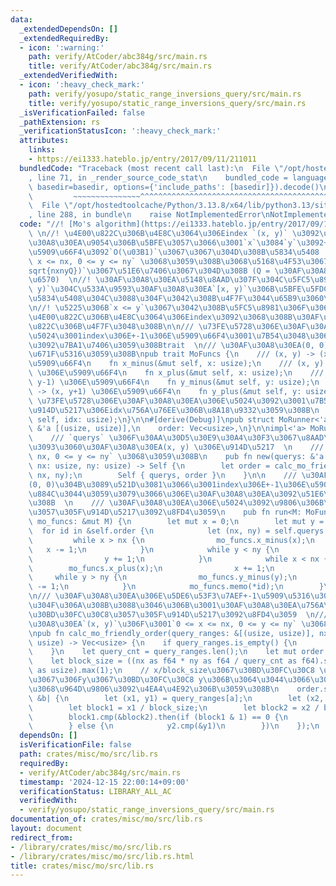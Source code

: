```yaml
---
data:
  _extendedDependsOn: []
  _extendedRequiredBy:
  - icon: ':warning:'
    path: verify/AtCoder/abc384g/src/main.rs
    title: verify/AtCoder/abc384g/src/main.rs
  _extendedVerifiedWith:
  - icon: ':heavy_check_mark:'
    path: verify/yosupo/static_range_inversions_query/src/main.rs
    title: verify/yosupo/static_range_inversions_query/src/main.rs
  _isVerificationFailed: false
  _pathExtension: rs
  _verificationStatusIcon: ':heavy_check_mark:'
  attributes:
    links:
    - https://ei1333.hateblo.jp/entry/2017/09/11/211011
  bundledCode: "Traceback (most recent call last):\n  File \"/opt/hostedtoolcache/Python/3.13.8/x64/lib/python3.13/site-packages/onlinejudge_verify/documentation/build.py\"\
    , line 71, in _render_source_code_stat\n    bundled_code = language.bundle(stat.path,\
    \ basedir=basedir, options={'include_paths': [basedir]}).decode()\n          \
    \         ~~~~~~~~~~~~~~~^^^^^^^^^^^^^^^^^^^^^^^^^^^^^^^^^^^^^^^^^^^^^^^^^^^^^^^^^^^^^^^^^^\n\
    \  File \"/opt/hostedtoolcache/Python/3.13.8/x64/lib/python3.13/site-packages/onlinejudge_verify/languages/rust.py\"\
    , line 288, in bundle\n    raise NotImplementedError\nNotImplementedError\n"
  code: "//! [Mo's algorithm](https://ei1333.hateblo.jp/entry/2017/09/11/211011) \
    \ \n//! \u4E00\u822C\u306B\u4E8C\u3064\u306Eindex `(x, y)` \u3092\u3068\u308B\u30AF\
    \u30A8\u30EA\u9054\u306B\u5BFE\u3057\u3066\u3001`x`\u3084`y`\u3092+-1\u3059\u308B\
    \u5909\u66F4\u3092`O(\u03B1)`\u3067\u3067\u304D\u308B\u5834\u5408  \n//! `0 <=\
    \ x <= nx, 0 <= y <= ny` \u3068\u3059\u308B\u3068\u5168\u4F53\u3067`O(\u03B1\\\
    sqrt{nxnyQ})`\u3067\u51E6\u7406\u3067\u304D\u308B (Q = \u30AF\u30A8\u30EA\u306E\
    \u6570)  \n//! \u30AF\u30A8\u30EA\u5148\u8AAD\u307F\u304C\u5FC5\u8981  \n//! index`(x,\
    \ y)`\u304C\u533A\u9593\u30AF\u30A8\u30EA`[x, y)`\u306B\u5BFE\u5FDC\u3059\u308B\
    \u5834\u5408\u304C\u3088\u304F\u3042\u308B\u4F7F\u3044\u65B9\u3060\u304C\u3001\
    \n//! \u5225\u306B`x <= y`\u3067\u3042\u308B\u5FC5\u8981\u306F\u306A\u304F\u3001\
    \u4E00\u822C\u306B\u4E8C\u3064\u306Eindex\u3092\u3068\u308B\u30AF\u30A8\u30EA\u5168\
    \u822C\u306B\u4F7F\u3048\u308B\n\n/// \u73FE\u5728\u306E\u30AF\u30A8\u30EA\u306E\
    \u5024\u3001index\u306E+-1\u306E\u5909\u66F4\u3001\u7B54\u3048\u306E\u914D\u5217\
    \u3092\u7BA1\u7406\u3059\u308Btrait  \n/// \u30AF\u30A8\u30EA(0, 0)\u3067\u521D\
    \u671F\u5316\u3059\u308B\npub trait MoFuncs {\n    /// (x, y) -> (x-1, y) \u306E\
    \u5909\u66F4\n    fn x_minus(&mut self, x: usize);\n    /// (x, y) -> (x+1, y)\
    \ \u306E\u5909\u66F4\n    fn x_plus(&mut self, x: usize);\n    /// (x, y) -> (x,\
    \ y-1) \u306E\u5909\u66F4\n    fn y_minus(&mut self, y: usize);\n    /// (x, y)\
    \ -> (x, y+1) \u306E\u5909\u66F4\n    fn y_plus(&mut self, y: usize);\n    ///\
    \ \u73FE\u5728\u306E\u30AF\u30A8\u30EA\u306E\u5024\u3092\u3001\u7B54\u3048\u306E\
    \u914D\u5217\u306Eidx\u756A\u76EE\u306B\u8A18\u9332\u3059\u308B\n    fn memo(&mut\
    \ self, idx: usize);\n}\n\n#[derive(Debug)]\npub struct MoRunner<'a> {\n    querys:\
    \ &'a [(usize, usize)],\n    order: Vec<usize>,\n}\n\nimpl<'a> MoRunner<'a> {\n\
    \    /// `querys` \u306F\u30AA\u30D5\u30E9\u30A4\u30F3\u3067\u8AAD\u307F\u8FBC\
    \u3093\u3060\u30AF\u30A8\u30EA(x, y) \u306E\u914D\u5217  \n    /// `0 <= x <=\
    \ nx, 0 <= y <= ny` \u3068\u3059\u308B\n    pub fn new(querys: &'a [(usize, usize)],\
    \ nx: usize, ny: usize) -> Self {\n        let order = calc_mo_friendly_order(querys,\
    \ nx, ny);\n        Self { querys, order }\n    }\n\n    /// \u30AF\u30A8\u30EA\
    (0, 0)\u304B\u3089\u521D\u3081\u3066\u3001index\u306E+-1\u306E\u5909\u66F4\u3092\
    \u884C\u3044\u3059\u3079\u3066\u306E\u30AF\u30A8\u30EA\u3092\u51E6\u7406\u3059\
    \u308B  \n    /// \u30AF\u30A8\u30EA\u306E\u5024\u3092\u9806\u306B\u4FDD\u6301\
    \u3057\u305F\u914D\u5217\u3092\u8FD4\u3059\n    pub fn run<M: MoFuncs>(&self,\
    \ mo_funcs: &mut M) {\n        let mut x = 0;\n        let mut y = 0;\n      \
    \  for id in &self.order {\n            let (nx, ny) = self.querys[*id];\n   \
    \         while x > nx {\n                mo_funcs.x_minus(x);\n             \
    \   x -= 1;\n            }\n            while y < ny {\n                mo_funcs.y_plus(y);\n\
    \                y += 1;\n            }\n            while x < nx {\n        \
    \        mo_funcs.x_plus(x);\n                x += 1;\n            }\n       \
    \     while y > ny {\n                mo_funcs.y_minus(y);\n                y\
    \ -= 1;\n            }\n            mo_funcs.memo(*id);\n        }\n    }\n}\n\
    \n/// \u30AF\u30A8\u30EA\u306E\u5DE6\u53F3\u7AEF+-1\u5909\u5316\u304C\u5C11\u306A\
    \u304F\u306A\u308B\u3088\u3046\u306B\u3001\u30AF\u30A8\u30EA\u756A\u53F7[0,1,...Q)\u3092\
    \u30BD\u30FC\u30C8\u3057\u305F\u914D\u5217\u3092\u8FD4\u3059  \n/// \u5404\u30AF\
    \u30A8\u30EA`(x, y)`\u306F\u3001`0 <= x <= nx, 0 <= y <= ny` \u3068\u3059\u308B\
    \npub fn calc_mo_friendly_order(query_ranges: &[(usize, usize)], nx: usize, ny:\
    \ usize) -> Vec<usize> {\n    if query_ranges.is_empty() {\n        return vec![];\n\
    \    }\n    let query_cnt = query_ranges.len();\n    let mut order = (0..query_cnt).collect::<Vec<_>>();\n\
    \    let block_size = ((nx as f64 * ny as f64 / query_cnt as f64).sqrt().ceil()\
    \ as usize).max(1);\n    // x/block_size\u3067\u30BD\u30FC\u30C8 \u305D\u306E\u4E2D\
    \u3067\u306Fy\u3067\u30BD\u30FC\u30C8 y\u306B\u3064\u3044\u3066\u306F\u6607\u9806\
    \u3068\u964D\u9806\u3092\u4EA4\u4E92\u306B\u3059\u308B\n    order.sort_unstable_by(|&a,\
    \ &b| {\n        let (x1, y1) = query_ranges[a];\n        let (x2, y2) = query_ranges[b];\n\
    \        let block1 = x1 / block_size;\n        let block2 = x2 / block_size;\n\
    \        block1.cmp(&block2).then(if (block1 & 1) == 0 {\n            y1.cmp(&y2)\n\
    \        } else {\n            y2.cmp(&y1)\n        })\n    });\n    order\n}\n"
  dependsOn: []
  isVerificationFile: false
  path: crates/misc/mo/src/lib.rs
  requiredBy:
  - verify/AtCoder/abc384g/src/main.rs
  timestamp: '2024-12-15 22:00:14+09:00'
  verificationStatus: LIBRARY_ALL_AC
  verifiedWith:
  - verify/yosupo/static_range_inversions_query/src/main.rs
documentation_of: crates/misc/mo/src/lib.rs
layout: document
redirect_from:
- /library/crates/misc/mo/src/lib.rs
- /library/crates/misc/mo/src/lib.rs.html
title: crates/misc/mo/src/lib.rs
---
```

